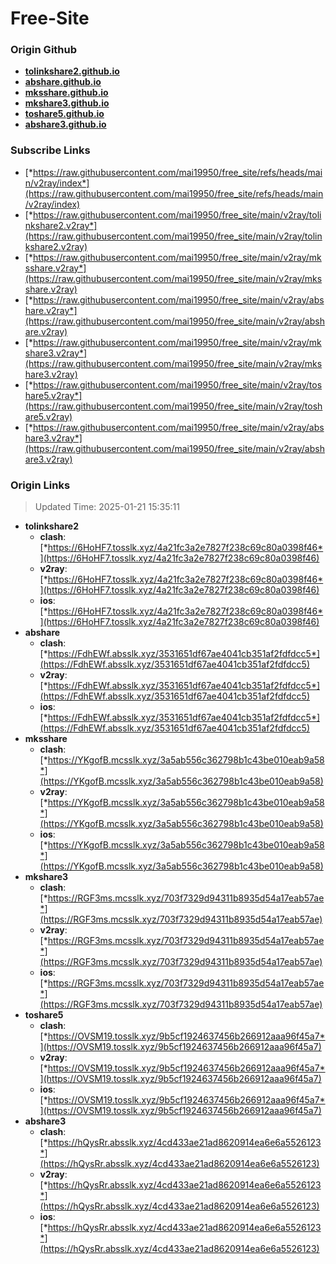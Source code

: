# Free-Site

### Origin Github

- [**tolinkshare2.github.io**](https://github.com/tolinkshare2/tolinkshare2.github.io)
- [**abshare.github.io**](https://github.com/abshare/abshare.github.io)
- [**mksshare.github.io**](https://github.com/mksshare/mksshare.github.io)
- [**mkshare3.github.io**](https://github.com/mkshare3/mkshare3.github.io)
- [**toshare5.github.io**](https://github.com/toshare5/toshare5.github.io)
- [**abshare3.github.io**](https://github.com/abshare3/abshare3.github.io)

### Subscribe Links

- [*https://raw.githubusercontent.com/mai19950/free_site/refs/heads/main/v2ray/index*](https://raw.githubusercontent.com/mai19950/free_site/refs/heads/main/v2ray/index)
- [*https://raw.githubusercontent.com/mai19950/free_site/main/v2ray/tolinkshare2.v2ray*](https://raw.githubusercontent.com/mai19950/free_site/main/v2ray/tolinkshare2.v2ray)
- [*https://raw.githubusercontent.com/mai19950/free_site/main/v2ray/mksshare.v2ray*](https://raw.githubusercontent.com/mai19950/free_site/main/v2ray/mksshare.v2ray)
- [*https://raw.githubusercontent.com/mai19950/free_site/main/v2ray/abshare.v2ray*](https://raw.githubusercontent.com/mai19950/free_site/main/v2ray/abshare.v2ray)
- [*https://raw.githubusercontent.com/mai19950/free_site/main/v2ray/mkshare3.v2ray*](https://raw.githubusercontent.com/mai19950/free_site/main/v2ray/mkshare3.v2ray)
- [*https://raw.githubusercontent.com/mai19950/free_site/main/v2ray/toshare5.v2ray*](https://raw.githubusercontent.com/mai19950/free_site/main/v2ray/toshare5.v2ray)
- [*https://raw.githubusercontent.com/mai19950/free_site/main/v2ray/abshare3.v2ray*](https://raw.githubusercontent.com/mai19950/free_site/main/v2ray/abshare3.v2ray)

### Origin Links

> Updated Time: 2025-01-21 15:35:11

- **tolinkshare2**
  - **clash**: [*https://6HoHF7.tosslk.xyz/4a21fc3a2e7827f238c69c80a0398f46*](https://6HoHF7.tosslk.xyz/4a21fc3a2e7827f238c69c80a0398f46)
  - **v2ray**: [*https://6HoHF7.tosslk.xyz/4a21fc3a2e7827f238c69c80a0398f46*](https://6HoHF7.tosslk.xyz/4a21fc3a2e7827f238c69c80a0398f46)
  - **ios**: [*https://6HoHF7.tosslk.xyz/4a21fc3a2e7827f238c69c80a0398f46*](https://6HoHF7.tosslk.xyz/4a21fc3a2e7827f238c69c80a0398f46)
- **abshare**
  - **clash**: [*https://FdhEWf.absslk.xyz/3531651df67ae4041cb351af2fdfdcc5*](https://FdhEWf.absslk.xyz/3531651df67ae4041cb351af2fdfdcc5)
  - **v2ray**: [*https://FdhEWf.absslk.xyz/3531651df67ae4041cb351af2fdfdcc5*](https://FdhEWf.absslk.xyz/3531651df67ae4041cb351af2fdfdcc5)
  - **ios**: [*https://FdhEWf.absslk.xyz/3531651df67ae4041cb351af2fdfdcc5*](https://FdhEWf.absslk.xyz/3531651df67ae4041cb351af2fdfdcc5)
- **mksshare**
  - **clash**: [*https://YKgofB.mcsslk.xyz/3a5ab556c362798b1c43be010eab9a58*](https://YKgofB.mcsslk.xyz/3a5ab556c362798b1c43be010eab9a58)
  - **v2ray**: [*https://YKgofB.mcsslk.xyz/3a5ab556c362798b1c43be010eab9a58*](https://YKgofB.mcsslk.xyz/3a5ab556c362798b1c43be010eab9a58)
  - **ios**: [*https://YKgofB.mcsslk.xyz/3a5ab556c362798b1c43be010eab9a58*](https://YKgofB.mcsslk.xyz/3a5ab556c362798b1c43be010eab9a58)
- **mkshare3**
  - **clash**: [*https://RGF3ms.mcsslk.xyz/703f7329d94311b8935d54a17eab57ae*](https://RGF3ms.mcsslk.xyz/703f7329d94311b8935d54a17eab57ae)
  - **v2ray**: [*https://RGF3ms.mcsslk.xyz/703f7329d94311b8935d54a17eab57ae*](https://RGF3ms.mcsslk.xyz/703f7329d94311b8935d54a17eab57ae)
  - **ios**: [*https://RGF3ms.mcsslk.xyz/703f7329d94311b8935d54a17eab57ae*](https://RGF3ms.mcsslk.xyz/703f7329d94311b8935d54a17eab57ae)
- **toshare5**
  - **clash**: [*https://OVSM19.tosslk.xyz/9b5cf1924637456b266912aaa96f45a7*](https://OVSM19.tosslk.xyz/9b5cf1924637456b266912aaa96f45a7)
  - **v2ray**: [*https://OVSM19.tosslk.xyz/9b5cf1924637456b266912aaa96f45a7*](https://OVSM19.tosslk.xyz/9b5cf1924637456b266912aaa96f45a7)
  - **ios**: [*https://OVSM19.tosslk.xyz/9b5cf1924637456b266912aaa96f45a7*](https://OVSM19.tosslk.xyz/9b5cf1924637456b266912aaa96f45a7)
- **abshare3**
  - **clash**: [*https://hQysRr.absslk.xyz/4cd433ae21ad8620914ea6e6a5526123*](https://hQysRr.absslk.xyz/4cd433ae21ad8620914ea6e6a5526123)
  - **v2ray**: [*https://hQysRr.absslk.xyz/4cd433ae21ad8620914ea6e6a5526123*](https://hQysRr.absslk.xyz/4cd433ae21ad8620914ea6e6a5526123)
  - **ios**: [*https://hQysRr.absslk.xyz/4cd433ae21ad8620914ea6e6a5526123*](https://hQysRr.absslk.xyz/4cd433ae21ad8620914ea6e6a5526123)
